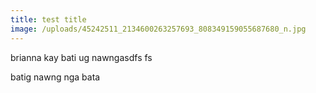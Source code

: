 ```yaml
---
title: test title
image: /uploads/45242511_2134600263257693_808349159055687680_n.jpg
---
```

brianna kay bati ug nawngasdfs fs

batig nawng nga bata
